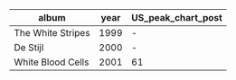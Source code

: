 |album			  |year|US_peak_chart_post|
|-----------------|----|------------------|
|The White Stripes|1999|-				  |
|De	Stijl		  |2000|-				  |
|White Blood Cells|2001|61				  |